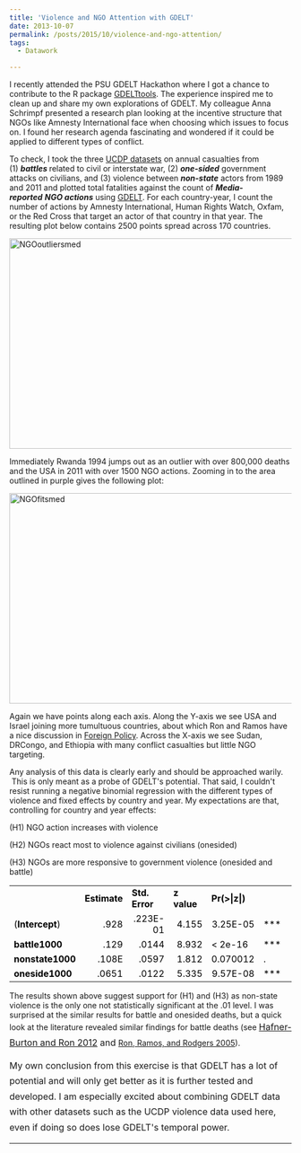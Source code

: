 ```yaml
---
title: 'Violence and NGO Attention with GDELT'
date: 2013-10-07
permalink: /posts/2015/10/violence-and-ngo-attention/
tags:
  - Datawork

---
```


I recently attended the PSU GDELT Hackathon where I got a chance to contribute to the R package <a href="http://gdeltblog.wordpress.com/2013/10/03/gdelttools-r-package-to-download-subset-and-normalize-gdelt-data/">GDELTtools</a>. The experience inspired me to clean up and share my own explorations of GDELT. My colleague Anna Schrimpf presented a research plan looking at the incentive structure that NGOs like Amnesty International face when choosing which issues to focus on. I found her research agenda fascinating and wondered if it could be applied to different types of conflict.

To check, I took the three <a href="http://www.pcr.uu.se/research/ucdp/datasets/">UCDP datasets</a> on annual casualties from (1) <strong><em>battles</em> </strong>related to civil or interstate war, (2) <strong><em>one-sided</em></strong> government attacks on civilians, and (3) violence between <strong><em>non-state</em></strong> actors from 1989 and 2011 and plotted total fatalities against the count of <em><strong>Media-reported</strong></em> <em><strong>NGO actions</strong></em> using <a href="http://gdelt.utdallas.edu/">GDELT</a>. For each country-year, I count the number of actions by Amnesty International, Human Rights Watch, Oxfam, or the Red Cross that target an actor of that country in that year. The resulting plot below contains 2500 points spread across 170 countries.

<a href="https://raw.githubusercontent.com/tlscherer/tlscherer.github.io/master/images/2013-10-07-NGOoutliersmed5.png"><img class="aligncenter size-full wp-image-278" alt="NGOoutliersmed" src="https://raw.githubusercontent.com/tlscherer/tlscherer.github.io/master/images/2013-10-07-NGOoutliersmed5.png" width="600" height="375" /></a>

<!--more-->

Immediately Rwanda 1994 jumps out as an outlier with over 800,000 deaths and the USA in 2011 with over 1500 NGO actions. Zooming in to the area outlined in purple gives the following plot:

<a href="https://raw.githubusercontent.com/tlscherer/tlscherer.github.io/master/images/2013-10-07-NGOfitsmed2.png"><img class="aligncenter size-full wp-image-277" alt="NGOfitsmed" src="https://raw.githubusercontent.com/tlscherer/tlscherer.github.io/master/images/2013-10-07-NGOfitsmed2.png" width="600" height="375" /></a>

Again we have points along each axis. Along the Y-axis we see USA and Israel joining more tumultuous countries, about which Ron and Ramos have a nice discussion in <a href="http://www.foreignpolicy.com/articles/2009/11/03/are_human_rights_groups_biased?page=full">Foreign Policy</a>. Across the X-axis we see Sudan, DRCongo, and Ethiopia with many conflict casualties but little NGO targeting.

Any analysis of this data is clearly early and should be approached warily.  This is only meant as a probe of GDELT's potential. That said, I couldn't resist running a negative binomial regression with the different types of violence and fixed effects by country and year. My expectations are that, controlling for country and year effects:

(H1) NGO action increases with violence

(H2) NGOs react most to violence against civilians (onesided)

(H3) NGOs are more responsive to government violence (onesided and battle)
<table width="384" border="0" cellspacing="0" cellpadding="0"><colgroup> <col span="6" width="64" /> </colgroup>
<tbody>
<tr>
<td width="64" height="20"><span style="color: #000000;"> </span></td>
<td width="64"><strong><span style="color: #000000;">Estimate</span></strong></td>
<td width="64"><strong><span style="color: #000000;">Std. Error</span></strong></td>
<td width="64"><strong><span style="color: #000000;">z value</span></strong></td>
<td width="64"><strong><span style="color: #000000;">Pr(&gt;|z|)</span></strong></td>
<td width="64"><span style="color: #000000;"> </span></td>
</tr>
<tr>
<td height="20"><span style="color: #000000;">(<strong>Intercept</strong>)</span></td>
<td align="right"><span style="color: #000000;">.928</span></td>
<td align="right"><span style="color: #000000;">.223E-01</span></td>
<td align="right"><span style="color: #000000;">4.155</span></td>
<td align="right"><span style="color: #000000;">3.25E-05</span></td>
<td><span style="color: #000000;">***</span></td>
</tr>
<tr>
<td height="20"><strong><span style="color: #000000;">battle1000</span></strong></td>
<td align="right"><span style="color: #000000;">.129</span></td>
<td align="right"><span style="color: #000000;">.0144</span></td>
<td align="right"><span style="color: #000000;">8.932</span></td>
<td><span style="color: #000000;">&lt; 2e-16</span></td>
<td><span style="color: #000000;">***</span></td>
</tr>
<tr>
<td height="20"><strong><span style="color: #000000;">nonstate1000</span></strong></td>
<td align="right"><span style="color: #000000;">.108E</span></td>
<td align="right"><span style="color: #000000;">.0597</span></td>
<td align="right"><span style="color: #000000;">1.812</span></td>
<td align="right"><span style="color: #000000;">0.070012</span></td>
<td><span style="color: #000000;">.</span></td>
</tr>
<tr>
<td height="20"><strong><span style="color: #000000;">oneside1000</span></strong></td>
<td align="right"><span style="color: #000000;">.0651</span></td>
<td align="right"><span style="color: #000000;">.0122</span></td>
<td align="right"><span style="color: #000000;">5.335</span></td>
<td align="right"><span style="color: #000000;">9.57E-08</span></td>
<td><span style="color: #000000;">***</span></td>
</tr>
</tbody>
</table>
The results shown above suggest support for (H1) and (H3) as non-state violence is the only one not statistically significant at the .01 level. I was surprised at the similar results for battle and onesided deaths, but a quick look at the literature revealed similar findings for battle deaths (see <span style="line-height: 1.714285714; font-size: 1rem;"><a href="http://onlinelibrary.wiley.com/doi/10.1111/isqu.12023/full">Hafner-Burton and Ron 2012</a> and </span><a href="http://onlinelibrary.wiley.com/doi/10.1111/j.1468-2478.2005.00377.x/full">Ron, Ramos, and Rodgers 2005</a>).

<span style="line-height: 1.714285714; font-size: 1rem;">My own conclusion from this exercise is that GDELT has a lot of potential and will only get better as it is further tested and developed. I am especially excited about combining GDELT data with other datasets such as the UCDP violence data used here, even if doing so does lose GDELT's temporal power.</span>

------